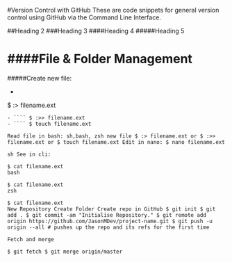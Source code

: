 #Version Control with GitHub
These are code snippets for general version control using GitHub via the Command Line Interface.

##Heading 2
###Heading 3
####Heading 4
#####Heading 5

####File & Folder Management
=======
#####Create new file:
- ```sh
$ :> filename.ext
```
- ```` $ :>> filename.ext
- ```` $ touch filename.ext 

Read file in bash: sh,bash, zsh new file $ :> filename.ext or $ :>> filename.ext or $ touch filename.ext Edit in nano: $ nano filename.ext

sh See in cli:

$ cat filename.ext 
bash

$ cat filename.ext 
zsh

$ cat filename.ext 
New Repository Create Folder Create repo in GitHub $ git init $ git add . $ git commit -am "Initialise Repository." $ git remote add origin https://github.com/JasonMDev/project-name.git $ git push -u origin --all # pushes up the repo and its refs for the first time

Fetch and merge

$ git fetch $ git merge origin/master
